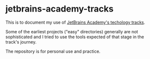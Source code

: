 # jetbrains-academy-tracks
This is to document my use of [JetBrains Academy's techology tracks](https://www.jetbrains.com/academy/).

Some of the earliest projects ("easy" directories) generally are not sophisticated and I tried to use the tools expected of that stage in the track's journey.

The repository is for personal use and practice.
